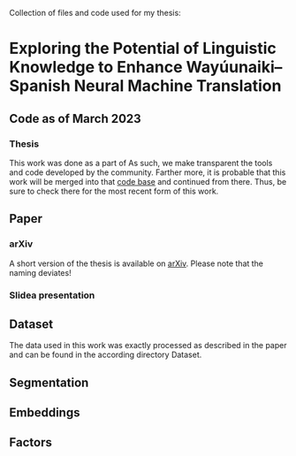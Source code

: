Collection of files and code used for my thesis: 

# Exploring the Potential of Linguistic Knowledge to Enhance Wayúunaiki–Spanish Neural Machine Translation

## Code as of March 2023

### Thesis
This work was done as a part of
As such, we make transparent the tools and code developed by the community.
Farther more, it is probable that this work will be merged into that [code base]() and continued from there.
Thus, be sure to check there for the most recent form of this work.

## Paper

### arXiv
A short version of the thesis is available on [arXiv]().
Please note that the naming deviates!

### Slidea presentation

## Dataset
The data used in this work was exactly processed as described in the paper and can be found in the according directory Dataset.


## Segmentation

## Embeddings

## Factors
